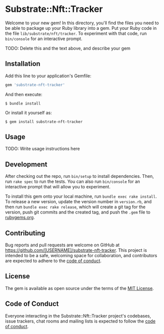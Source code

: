 # Substrate::Nft::Tracker

Welcome to your new gem! In this directory, you'll find the files you need to be able to package up your Ruby library into a gem. Put your Ruby code in the file `lib/substrate/nft/tracker`. To experiment with that code, run `bin/console` for an interactive prompt.

TODO: Delete this and the text above, and describe your gem

## Installation

Add this line to your application's Gemfile:

```ruby
gem 'substrate-nft-tracker'
```

And then execute:

    $ bundle install

Or install it yourself as:

    $ gem install substrate-nft-tracker

## Usage

TODO: Write usage instructions here

## Development

After checking out the repo, run `bin/setup` to install dependencies. Then, run `rake spec` to run the tests. You can also run `bin/console` for an interactive prompt that will allow you to experiment.

To install this gem onto your local machine, run `bundle exec rake install`. To release a new version, update the version number in `version.rb`, and then run `bundle exec rake release`, which will create a git tag for the version, push git commits and the created tag, and push the `.gem` file to [rubygems.org](https://rubygems.org).

## Contributing

Bug reports and pull requests are welcome on GitHub at https://github.com/[USERNAME]/substrate-nft-tracker. This project is intended to be a safe, welcoming space for collaboration, and contributors are expected to adhere to the [code of conduct](https://github.com/[USERNAME]/substrate-nft-tracker/blob/master/CODE_OF_CONDUCT.md).

## License

The gem is available as open source under the terms of the [MIT License](https://opensource.org/licenses/MIT).

## Code of Conduct

Everyone interacting in the Substrate::Nft::Tracker project's codebases, issue trackers, chat rooms and mailing lists is expected to follow the [code of conduct](https://github.com/[USERNAME]/substrate-nft-tracker/blob/master/CODE_OF_CONDUCT.md).
